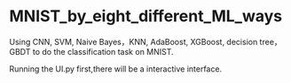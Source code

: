 # MNIST_by_eight_different_ML_ways
Using CNN, SVM, Naive Bayes，KNN, AdaBoost, XGBoost, decision tree，GBDT to do the classification task on MNIST.

Running the UI.py first,there will be a interactive interface.
